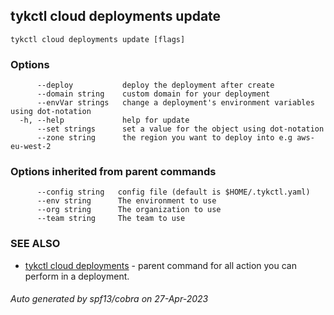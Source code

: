 ## tykctl cloud deployments update



```
tykctl cloud deployments update [flags]
```

### Options

```
      --deploy           deploy the deployment after create
      --domain string    custom domain for your deployment
      --envVar strings   change a deployment's environment variables using dot-notation
  -h, --help             help for update
      --set strings      set a value for the object using dot-notation
      --zone string      the region you want to deploy into e.g aws-eu-west-2
```

### Options inherited from parent commands

```
      --config string   config file (default is $HOME/.tykctl.yaml)
      --env string      The environment to use
      --org string      The organization to use
      --team string     The team to use
```

### SEE ALSO

* [tykctl cloud deployments](tykctl_cloud_deployments.md)	 - parent command for all action you can perform in a deployment.

###### Auto generated by spf13/cobra on 27-Apr-2023
